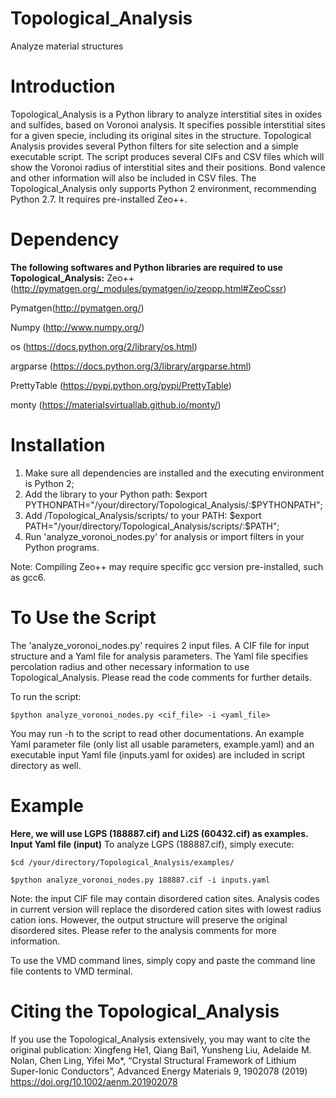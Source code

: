 # Topological_Analysis
Analyze material structures

# Introduction

Topological_Analysis is a Python library to analyze interstitial sites in oxides and sulfides, based on Voronoi analysis. It specifies possible interstitial sites for a given specie, including its original sites in the structure. Topological Analysis provides several Python filters for site selection and a simple executable script. The script produces several CIFs and CSV files which will show the Voronoi radius of interstitial sites and their positions. Bond valence and other information will also be included in CSV files. The Topological_Analysis only supports Python 2 environment, recommending Python 2.7. It requires pre-installed Zeo++.

# Dependency

**The following softwares and Python libraries are required to use Topological_Analysis:**
Zeo++ (http://pymatgen.org/_modules/pymatgen/io/zeopp.html#ZeoCssr)

Pymatgen(http://pymatgen.org/)

Numpy (http://www.numpy.org/)

os (https://docs.python.org/2/library/os.html)

argparse (https://docs.python.org/3/library/argparse.html)

PrettyTable (https://pypi.python.org/pypi/PrettyTable)

monty (https://materialsvirtuallab.github.io/monty/)

# Installation

1. Make sure all dependencies are installed and the executing environment is Python 2;
2. Add the library to your Python path: $export PYTHONPATH="/your/directory/Topological_Analysis/:$PYTHONPATH";
3. Add /Topological_Analysis/scripts/ to your PATH: $export PATH="/your/directory/Topological_Analysis/scripts/:$PATH";
4. Run 'analyze_voronoi_nodes.py' for analysis or import filters in your Python programs.

Note: Compiling Zeo++ may require specific gcc version pre-installed, such as gcc6.

# To Use the Script

The 'analyze_voronoi_nodes.py' requires 2 input files. A CIF file for input structure and a Yaml file for analysis parameters. The Yaml file specifies percolation radius and other necessary information to use Topological_Analysis. Please read the code comments for further details.

To run the script:
    
    $python analyze_voronoi_nodes.py <cif_file> -i <yaml_file>

You may run -h to the script to read other documentations. An example Yaml parameter file (only list all usable parameters, example.yaml) and an executable input Yaml file (inputs.yaml for oxides) are included in script directory as well.

# Example

**Here, we will use LGPS (188887.cif) and Li2S (60432.cif) as examples. Input Yaml file (input)**
To analyze LGPS (188887.cif), simply execute:

    $cd /your/directory/Topological_Analysis/examples/
    
    $python analyze_voronoi_nodes.py 188887.cif -i inputs.yaml
    
Note: the input CIF file may contain disordered cation sites. Analysis codes in current version will replace the disordered cation sites with lowest radius cation ions. However, the output structure will preserve the original disordered sites. Please refer to the analysis comments for more information.

To use the VMD command lines, simply copy and paste the command line file contents to VMD terminal.

# Citing the Topological_Analysis

If you use the Topological_Analysis extensively, you may want to cite the original publication:
Xingfeng He1, Qiang Bai1, Yunsheng Liu, Adelaide M. Nolan, Chen Ling, Yifei Mo*, “Crystal Structural Framework of Lithium Super-Ionic Conductors”, Advanced Energy Materials 9, 1902078 (2019)  https://doi.org/10.1002/aenm.201902078
